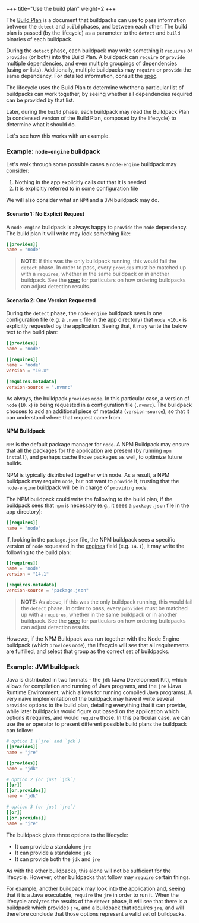 +++
title="Use the build plan"
weight=2
+++

The [Build Plan](https://github.com/buildpacks/spec/blob/main/buildpack.md#build-plan-toml) is a document that buildpacks can use to pass information between the `detect` and `build` phases, and between each other.
The build plan is passed (by the lifecycle) as a parameter to the `detect` and `build` binaries of each buildpack.

<!--more-->

During the `detect` phase, each buildpack may write something it `requires` or `provides` (or both) into the Build Plan.
A buildpack can `require` or `provide` multiple dependencies, and even multiple groupings of dependencies (using `or` lists).
Additionally, multiple buildpacks may `require` or `provide` the same dependency.
For detailed information, consult the [spec](https://github.com/buildpacks/spec/blob/main/buildpack.md#buildpack-plan-toml).

The lifecycle uses the Build Plan to determine whether a particular list of buildpacks can work together,
by seeing whether all dependencies required can be provided by that list.

Later, during the `build` phase, each buildpack may read the Buildpack Plan (a condensed version of the Build Plan, composed by the lifecycle) to determine what it should do.

Let's see how this works with an example.

### Example: `node-engine` buildpack

Let's walk through some possible cases a `node-engine` buildpack may consider:

1. Nothing in the app explicitly calls out that it is needed
2. It is explicitly referred to in some configuration file

We will also consider what an `NPM` and a `JVM` buildpack may do.

#### Scenario 1: No Explicit Request

A `node-engine` buildpack is always happy to `provide` the `node` dependency. The build plan it will write may look something like:

```toml
[[provides]]
name = "node"
```

> **NOTE:** If this was the only buildpack running, this would fail the `detect` phase. In order to pass, every `provides` must be matched up with a `requires`, whether in the same buildpack or in another buildpack.
> See the [spec](https://github.com/buildpacks/spec/blob/main/buildpack.md#phase-1-detection) for particulars on how ordering buildpacks can adjust detection results.

#### Scenario 2: One Version Requested

During the `detect` phase, the `node-engine` buildpack sees in one configuration file (e.g. a `.nvmrc` file in the app directory) that `node v10.x` is explicitly requested by the application. Seeing that, it may write the below text to the build plan:

```toml
[[provides]]
name = "node"

[[requires]]
name = "node"
version = "10.x"

[requires.metadata]
version-source = ".nvmrc"
```

As always, the buildpack `provides` `node`. In this particular case, a version of `node` (`10.x`) is being requested in a configuration file (`.nvmrc`). The buildpack chooses to add an additional piece of metadata (`version-source`), so that it can understand where that request came from.

#### NPM Buildpack

`NPM` is the default package manager for `node`. A NPM Buildpack may ensure that all the packages for the application are present (by running `npm install`), and perhaps cache those packages as well, to optimize future builds.

NPM is typically distributed together with node. As a result, a NPM buildpack may require `node`, but not want to `provide` it, trusting that the `node-engine` buildpack will be in charge of `providing` `node`.

The NPM buildpack could write the following to the build plan, if the buildpack sees that `npm` is necessary (e.g., it sees a `package.json` file in the app directory):

```toml
[[requires]]
name = "node"
```

If, looking in the `package.json` file, the NPM buildpack sees a specific version of `node` requested in the [engines](https://docs.npmjs.com/files/package.json#engines) field (e.g. `14.1`), it may write the following to the build plan:

```toml
[[requires]]
name = "node"
version = "14.1"

[requires.metadata]
version-source = "package.json"
```

> **NOTE:** As above, if this was the only buildpack running, this would fail the `detect` phase. In order to pass, every `provides` must be matched up with a `requires`, whether in the same buildpack or in another buildpack.
> See the [spec](https://github.com/buildpacks/spec/blob/main/buildpack.md#phase-1-detection) for particulars on how ordering buildpacks can adjust detection results.

However, if the NPM Buildpack was run together with the Node Engine buildpack (which `provides` `node`), the lifecycle will see that all requirements are fulfilled, and select that group as the correct set of buildpacks.

### Example: JVM buildpack

Java is distributed in two formats - the `jdk` (Java Development Kit), which allows for compilation and running of Java programs, and the `jre` (Java Runtime Environment,  which allows for running compiled Java programs).
A very naive implementation of the buildpack may have it write several `provides` options to the build plan, detailing everything that it can provide,
while later buildpacks would figure out based on the application which options it requires, and would `require` those.
In this particular case, we can use the `or` operator to present different possible build plans the buildpack can follow:

```toml
# option 1 (`jre` and `jdk`)
[[provides]]
name = "jre"

[[provides]]
name = "jdk"

# option 2 (or just `jdk`)
[[or]]
[[or.provides]]
name = "jdk"

# option 3 (or just `jre`)
[[or]]
[[or.provides]]
name = "jre"
```

The buildpack gives three options to the lifecycle:

* It can provide a standalone `jre`
* It can provide a standalone `jdk`
* It can provide both the `jdk` and `jre`

As with the other buildpacks, this alone will not be sufficient for the lifecycle. However, other buildpacks that follow may `require` certain things.

For example, another buildpack may look into the application and, seeing that it is a Java executable, `require` the `jre` in order to run it.
When the lifecycle analyzes the results of the `detect` phase, it will see that there is a buildpack which provides `jre`, and a buildpack that requires `jre`,
and will therefore conclude that those options represent a valid set of buildpacks.
